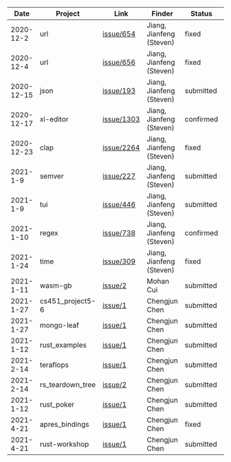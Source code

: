 | Date | Project | Link | Finder | Status | Description |
|---------|---------|---------|---------|---------|---------|
| 2020-12-2 | url | [issue/654](https://github.com/servo/rust-url/issues/654) | Jiang, Jianfeng (Steven) | fixed | slicing error |
| 2020-12-4 | url | [issue/656](https://github.com/servo/rust-url/issues/656) | Jiang, Jianfeng (Steven) | fixed | out of index |
| 2020-12-15 | json | [issue/193](https://github.com/maciejhirsz/json-rust/issues/193) | Jiang, Jianfeng (Steven) | submitted | 2 panic bugs |
| 2020-12-17 | xi-editor | [issue/1303](https://github.com/xi-editor/xi-editor/issues/1303) | Jiang, Jianfeng (Steven) | confirmed | 4 bugs |
| 2020-12-23 | clap | [issue/2264](https://github.com/clap-rs/clap/issues/2264) | Jiang, Jianfeng (Steven) | fixed | 2 unicode bugs |
| 2021-1-9 | semver | [issue/227](https://github.com/steveklabnik/semver/issues/227) | Jiang, Jianfeng (Steven) | submitted | unwrap error |
| 2021-1-9 | tui | [issue/446](https://github.com/fdehau/tui-rs/issues/446) | Jiang, Jianfeng (Steven) | submitted | 4 arithmetic overflow bugs |
| 2021-1-10 | regex | [issue/738](https://github.com/rust-lang/regex/issues/738) | Jiang, Jianfeng (Steven) | confirmed | 10 bugs |
| 2021-1-24 | time | [issue/309](https://github.com/time-rs/time/issues/309) | Jiang, Jianfeng (Steven) | fixed | 7 bugs |
| 2021-1-11 | wasm-gb | [issue/2](https://github.com/andrewimm/wasm-gb/issues/2) | Mohan Cui | submitted | double free if panic |
| 2021-1-27 | cs451_project5-6 | [issue/1](https://github.com/tylrg/cs451_project5-6/issues/1) | Chengjun Chen | submitted | dangling pointer |
| 2021-1-27 | mongo-leaf | [issue/1](https://github.com/cajun/mongo-leaf/issues/1) | Chengjun Chen | submitted | double free if panic |
| 2021-1-12 | rust_examples | [issue/1](https://github.com/planet0104/rust_examples/issues/1) | Chengjun Chen | submitted | double free if panic |
| 2021-2-14 | teraflops | [issue/1](https://github.com/AGanyushkin/teraflops/issues/1) | Chengjun Chen | submitted | double free if panic |
| 2021-2-14 | rs_teardown_tree | [issue/2](https://github.com/kirillkh/rs_teardown_tree/issues/2) | Chengjun Chen | submitted | double free if panic |
| 2021-1-12 | rust_poker | [issue/1](https://github.com/kmurf1999/rust_poker/issues/11) | Chengjun Chen | submitted | double free if panic |
| 2021-4-21 | apres_bindings | [issue/1](https://github.com/quintinfsmith/apres_bindings/issues/1) | Chengjun Chen | fixed | double free if panic |
| 2021-4-21 | rust-workshop | [issue/1](https://github.com/NikVolf/rust-workshop/issues/1) | Chengjun Chen | submitted | double free if panic |
